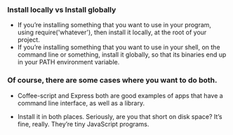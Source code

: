 ### Install locally vs Install globally
* If you’re installing something that you want to use in your program, using require('whatever'), then install it locally, at the root of your project.
* If you’re installing something that you want to use in your shell, on the command line or something, install it globally, so that its binaries end up in your PATH environment variable.

### Of course, there are some cases where you want to do both. 
* Coffee-script and Express both are good examples of apps that have a command line interface, as well as a library. 

* Install it in both places. Seriously, are you that short on disk space? It’s fine, really. They’re tiny JavaScript programs.
